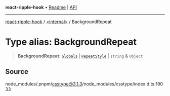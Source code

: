 **react-ripple-hook** • [Readme](../../README.md) \| [API](../../globals.md)

***

[react-ripple-hook](../../README.md) / [\<internal\>](../README.md) / BackgroundRepeat

# Type alias: BackgroundRepeat

> **BackgroundRepeat**: [`Globals`](Globals.md) \| [`RepeatStyle`](RepeatStyle.md) \| `string` & `Object`

## Source

node\_modules/.pnpm/csstype@3.1.3/node\_modules/csstype/index.d.ts:19033
